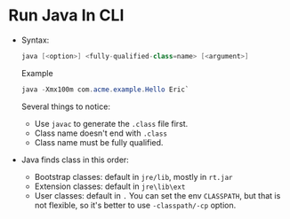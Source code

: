 # Run Java In CLI

* Syntax: 
	
	```java
	java [<option>] <fully-qualified-class=name> [<argument>]
	```
	
	Example
	
	```java
	java -Xmx100m com.acme.example.Hello Eric`
	```
	
	Several things to notice:
	* Use `javac` to generate the `.class` file first.
	* Class name doesn't end with `.class`
	* Class name must be fully qualified.

* Java finds class in this order:
	* Bootstrap classes: default in `jre/lib`, mostly in `rt.jar`
	* Extension classes: default in `jre\lib\ext`
	* User classes: default in `.` You can set the env `CLASSPATH`, but that is not flexible, so it's better to use `-classpath/-cp` option.

